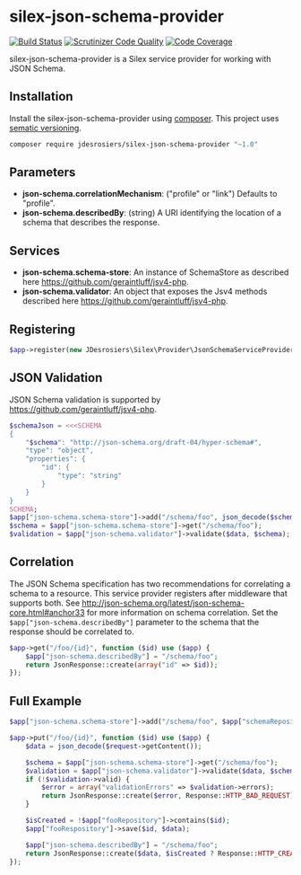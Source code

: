 silex-json-schema-provider
==========================
[![Build Status](https://travis-ci.org/jdesrosiers/silex-json-schema-provider.svg)](https://travis-ci.org/jdesrosiers/silex-json-schema-provider)
[![Scrutinizer Code Quality](https://scrutinizer-ci.com/g/jdesrosiers/silex-json-schema-provider/badges/quality-score.png?b=master)](https://scrutinizer-ci.com/g/jdesrosiers/silex-json-schema-provider/?branch=master)
[![Code Coverage](https://scrutinizer-ci.com/g/jdesrosiers/silex-json-schema-provider/badges/coverage.png?b=master)](https://scrutinizer-ci.com/g/jdesrosiers/silex-json-schema-provider/?branch=master)

silex-json-schema-provider is a Silex service provider for working with JSON Schema.

Installation
------------
Install the silex-json-schema-provider using [composer](http://getcomposer.org/).  This project uses
[sematic versioning](http://semver.org/).

```bash
composer require jdesrosiers/silex-json-schema-provider "~1.0"
```

Parameters
----------
* **json-schema.correlationMechanism**: ("profile" or "link")  Defaults to "profile".
* **json-schema.describedBy**: (string) A URI identifying the location of a schema that describes the response.

Services
--------
* **json-schema.schema-store**: An instance of SchemaStore as described here https://github.com/geraintluff/jsv4-php.
* **json-schema.validator**: An object that exposes the Jsv4 methods described here
https://github.com/geraintluff/jsv4-php.

Registering
-----------
```php
$app->register(new JDesrosiers\Silex\Provider\JsonSchemaServiceProvider());
```

JSON Validation
---------------
JSON Schema validation is supported by https://github.com/geraintluff/jsv4-php.

```php
$schemaJson = <<<SCHEMA
{
    "$schema": "http://json-schema.org/draft-04/hyper-schema#",
    "type": "object",
    "properties": {
        "id": {
            "type": "string"
        }
    }
}
SCHEMA;
$app["json-schema.schema-store"]->add("/schema/foo", json_decode($schemaJson));
$schema = $app["json-schema.schema-store"]->get("/schema/foo");
$validation = $app["json-schema.validator"]->validate($data, $schema);
```

Correlation
-----------
The JSON Schema specification has two recommendations for correlating a schema to a resource.  This service provider
registers after middleware that supports both.  See http://json-schema.org/latest/json-schema-core.html#anchor33 for
more information on schema correlation.  Set the `$app["json-schema.describedBy"]` parameter to the schema that the
response should be correlated to.

```php
$app->get("/foo/{id}", function ($id) use ($app) {
    $app["json-schema.describedBy"] = "/schema/foo";
    return JsonResponse::create(array("id" => $id));
});
```

Full Example
-------------
```php
$app["json-schema.schema-store"]->add("/schema/foo", $app["schemaRepository"]->fetch("foo"));

$app->put("/foo/{id}", function ($id) use ($app) {
    $data = json_decode($request->getContent());

    $schema = $app["json-schema.schema-store"]->get("/schema/foo");
    $validation = $app["json-schema.validator"]->validate($data, $schema);
    if (!$validation->valid) {
        $error = array("validationErrors" => $validation->errors);
        return JsonResponse::create($error, Response::HTTP_BAD_REQUEST);
    }

    $isCreated = !$app["fooRepository"]->contains($id);
    $app["fooRespository"]->save($id, $data);

    $app["json-schema.describedBy"] = "/schema/foo";
    return JsonResponse::create($data, $isCreated ? Response::HTTP_CREATED : Response::HTTP_OK);
});
```
